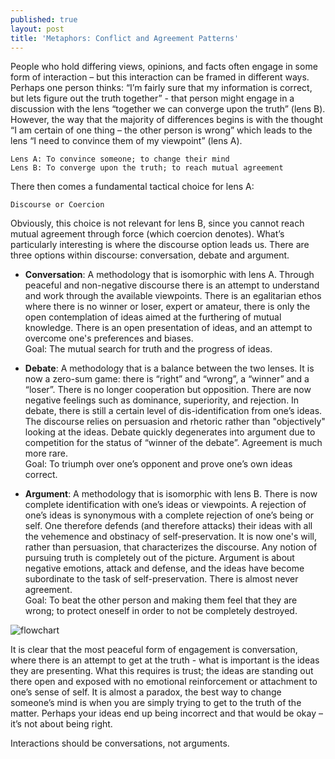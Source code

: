 ```yaml
---
published: true
layout: post
title: 'Metaphors: Conflict and Agreement Patterns'
---
```

People who hold differing views, opinions, and facts often engage in some form of interaction – but this interaction can be framed in different ways. Perhaps one person thinks: “I’m fairly sure that my information is correct, but lets figure out the truth together” - that person might engage in a discussion with the lens “together we can converge upon the truth” (lens B). However, the way that the majority of differences begins is with the thought “I am certain of one thing – the other person is wrong” which leads to the lens “I need to convince them of my viewpoint” (lens A).
```
Lens A: To convince someone; to change their mind
Lens B: To converge upon the truth; to reach mutual agreement
```
There then comes a fundamental tactical choice for lens A:
```
Discourse or Coercion
```
Obviously, this choice is not relevant for lens B, since you cannot reach mutual agreement through force (which coercion denotes). What’s particularly interesting is where the discourse option leads us. There are three options within discourse: conversation, debate and argument.

+ **Conversation**: A methodology that is isomorphic with lens A. Through peaceful and non-negative discourse there is an attempt to understand and work through the available viewpoints. There is an egalitarian ethos where there is no winner or loser, expert or amateur, there is only the open contemplation of ideas aimed at the furthering of mutual knowledge. There is an open presentation of ideas, and an attempt to overcome one's preferences and biases.  
Goal: The mutual search for truth and the progress of ideas.

+ **Debate**: A methodology that is a balance between the two lenses. It is now a zero-sum game: there is “right” and “wrong”, a “winner” and a “loser”. There is no longer cooperation but opposition. There are now negative feelings such as dominance, superiority, and rejection. In debate, there is still a certain level of dis-identification from one’s ideas. The discourse relies on persuasion and rhetoric rather than "objectively" looking at the ideas. Debate quickly degenerates into argument due to competition for the status of “winner of the debate”. Agreement is much more rare.  
Goal: To triumph over one’s opponent and prove one’s own ideas correct.

+ **Argument**: A methodology that is  isomorphic with lens B. There is now complete identification with one’s ideas or viewpoints. A rejection of one’s ideas is synonymous with a complete rejection of one’s being or self. One therefore defends (and therefore attacks) their ideas with all the vehemence and obstinacy of self-preservation. It is now one's will, rather than persuasion, that characterizes the discourse. Any notion of pursuing truth is completely out of the picture. Argument is about negative emotions, attack and defense, and the ideas have become subordinate to the task of self-preservation. There is almost never agreement.  
Goal: To beat the other person and making them feel that they are wrong; to protect oneself in order to not be completely destroyed.


![flowchart]({{site.baseurl}}/images/flowpattern.jpg)

It is clear that the most peaceful form of engagement is conversation, where there is an attempt to get at the truth - what is important is the ideas they are presenting. What this requires is trust; the ideas are standing out there open and exposed with no emotional reinforcement or attachment to one’s sense of self. It is almost a paradox, the best way to change someone’s mind is when you are simply trying to get to the truth of the matter. Perhaps your ideas end up being incorrect and that would be okay – it’s not about being right. 

Interactions should be conversations, not arguments.
